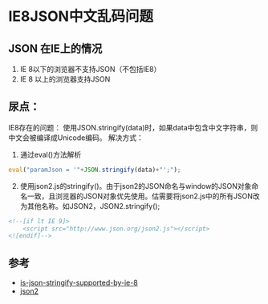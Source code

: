 # IE8JSON中文乱码问题

## JSON 在IE上的情况
1. IE 8以下的浏览器不支持JSON（不包括IE8）
2. IE 8 以上的浏览器支持JSON

## 尿点：
IE8存在的问题：
使用JSON.stringify(data)时，如果data中包含中文字符串，则中文会被编译成Unicode编码。
解决方式：
1. 通过eval()方法解析


```javascript
eval("paramJson = '"+JSON.stringify(data)+"';");
```


2. 使用json2.js的stringify()。由于json2的JSON命名与window的JSON对象命名一致，且浏览器的JSON对象优先使用。估需要将json2.js中的所有JSON改为其他名称。如JSON2，JSON2.stringify();


```html
<!--[if lt IE 9]>
    <script src="http://www.json.org/json2.js"></script>
<![endif]-->
```


## 参考

- [is-json-stringify-supported-by-ie-8](http://stackoverflow.com/questions/3326893/is-json-stringify-supported-by-ie-8)
- [json2](https://github.com/douglascrockford/JSON-js/blob/master/json2.js)